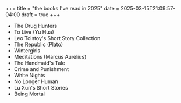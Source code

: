 +++
title = "the books I've read in 2025"
date = 2025-03-15T21:09:57-04:00
draft = true
+++

- The Drug Hunters
- To Live (Yu Hua)
- Leo Tolstoy's Short Story Collection
- The Republic (Plato)
- Wintergirls
- Meditations (Marcus Aurelius)
- The Handmaid's Tale
- Crime and Punishment
- White Nights
- No Longer Human
- Lu Xun's Short Stories
- Being Mortal